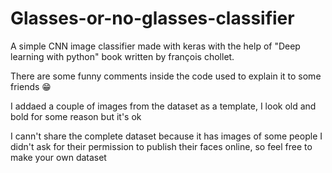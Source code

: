 # Glasses-or-no-glasses-classifier
A simple CNN image classifier made with keras with the help of "Deep learning with python" book written by françois chollet.

There are some funny comments inside the code used to explain it to some friends 😁

I addaed a couple of images from the dataset as a template, I look old and bold for some reason but it's ok

I cann't share the complete dataset because it has images of some people I didn't ask for their permission to publish their faces online, so feel free to make your own dataset
